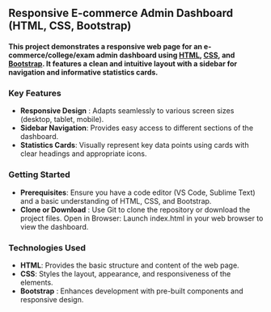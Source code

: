 ## Responsive E-commerce Admin Dashboard (HTML, CSS, Bootstrap)

#### This project demonstrates a responsive web page for an e-commerce/college/exam admin dashboard using [HTML](https://www.w3schools.com/html/), [CSS](https://www.w3schools.com/css/), and [Bootstrap](https://getbootstrap.com/docs/5.3/getting-started/introduction/). It features a clean and intuitive layout with a sidebar for navigation and informative statistics cards.

### Key Features

- **Responsive Design** : Adapts seamlessly to various screen sizes (desktop, tablet, mobile).
- **Sidebar Navigation**: Provides easy access to different sections of the dashboard.
- **Statistics Cards**: Visually represent key data points using cards with clear headings and appropriate icons.

### Getting Started

- **Prerequisites**: Ensure you have a code editor (VS Code, Sublime Text) and a basic understanding of HTML, CSS, and Bootstrap.
- **Clone or Download** : Use Git to clone the repository or download the project files.
  Open in Browser: Launch index.html in your web browser to view the dashboard.

### Technologies Used

- **HTML**: Provides the basic structure and content of the web page.
- **CSS**: Styles the layout, appearance, and responsiveness of the elements.
- **Bootstrap** : Enhances development with pre-built components and responsive design.
